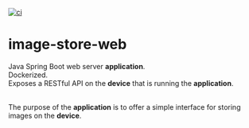 [![ci](https://github.com/vartdalen/image-store-web/workflows/ci/badge.svg)](https://github.com/vartdalen/image-store-web/actions?workflow=ci)

# image-store-web
Java Spring Boot web server **application**. <br />
Dockerized. <br />
Exposes a RESTful API on the **device** that is running the **application**. <br /><br />

The purpose of the **application** is to offer a simple interface for storing images on the **device**.
